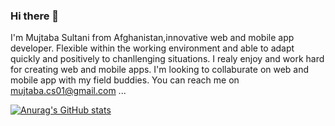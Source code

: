 ### Hi there 👋

I'm Mujtaba Sultani from Afghanistan,innovative web and mobile app developer. Flexible within the working environment and able to adapt quickly and positively to chanllenging situations. I realy enjoy and work hard for creating web and mobile apps. I'm looking to collaburate on web and mobile app with my field buddies. You can reach me on mujtaba.cs01@gmail.com ...

[![Anurag's GitHub stats](https://github-readme-stats.vercel.app/api?username=mujtabaSultani01)](https://github.com/anuraghazra/github-readme-stats)

